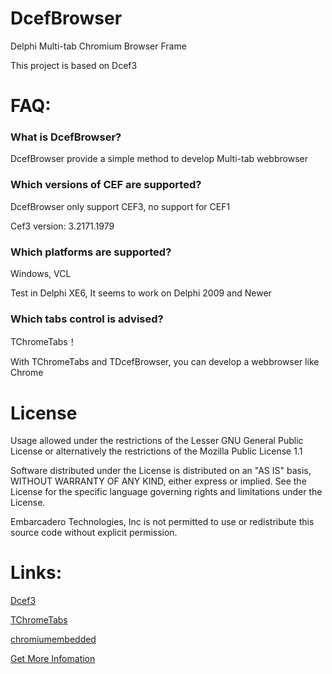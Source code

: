 # DcefBrowser

Delphi Multi-tab Chromium Browser Frame
  
This project is based on Dcef3

# FAQ:

### What is DcefBrowser?

DcefBrowser provide a simple method to develop Multi-tab webbrowser

### Which versions of CEF are supported?

DcefBrowser only support CEF3, no support for CEF1

Cef3 version: 3.2171.1979

### Which platforms are supported?

Windows, VCL

Test in Delphi XE6, It seems to work on Delphi 2009 and Newer

### Which tabs control is advised?

TChromeTabs！

With TChromeTabs and TDcefBrowser, you can develop a webbrowser like Chrome


# License

Usage allowed under the restrictions of the Lesser GNU General Public License or alternatively the restrictions of the Mozilla Public License 1.1

Software distributed under the License is distributed on an "AS IS" basis, WITHOUT WARRANTY OF ANY KIND, either express or implied. See the License for the specific language governing rights and limitations under the License.

Embarcadero Technologies, Inc is not permitted to use or redistribute this source code without explicit permission.
 
# Links:

[Dcef3](https://github.com/hgourvest/dcef3)

[TChromeTabs](https://github.com/norgepaul/tchrometabs)

[chromiumembedded](https://bitbucket.org/chromiumembedded/cef)

[Get More Infomation](http://www.bccsafe.com/dcefbrowser/2015/04/08/DcefBrowser%20Package%20Dcef3%20/)
